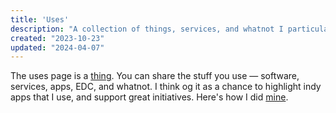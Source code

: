 ```yaml
---
title: 'Uses'
description: "A collection of things, services, and whatnot I particularly enjoy"
created: "2023-10-23"
updated: "2024-04-07"
---
```

The uses page is a [thing](https://uses.tech/). You can share the stuff you use — software, services, apps, EDC, and whatnot. I think og it as a chance to highlight indy apps that I use, and support great initiatives. Here's how I did [mine](https://essens.dev/uses).

